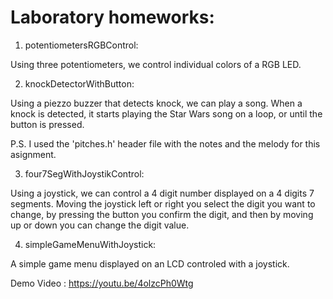 # Laboratory homeworks:

1. potentiometersRGBControl:

Using three potentiometers, we control individual colors of a RGB LED.

2. knockDetectorWithButton:

Using a piezzo buzzer that detects knock,  we can play a song. When a knock is detected, it starts playing the Star Wars song on a loop, or until the button is pressed.

P.S. I used the 'pitches.h' header file with the notes and the melody for this asignment.

3. four7SegWithJoystikControl:

Using a joystick, we can control a 4 digit number displayed on a 4 digits 7 segments. Moving the joystick left or right you select the digit you want to change, by pressing the button you confirm the digit, and then by moving up or down you can change the digit value.

4. simpleGameMenuWithJoystick:

A simple game menu displayed on an LCD controled with a joystick.

Demo Video : https://youtu.be/4olzcPh0Wtg

